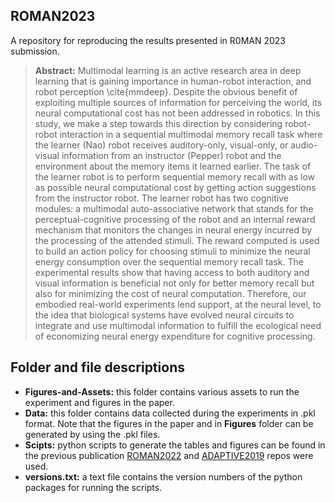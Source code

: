 ## ROMAN2023

A repository for reproducing the results presented in R0MAN 2023 submission.

> **Abstract:** Multimodal learning is an active research area in deep learning that is gaining importance in human-robot interaction, and robot perception \cite{mmdeep}.  Despite the obvious benefit of exploiting multiple sources of information for perceiving the world, its neural computational cost has not been addressed in robotics. In this study, we make a step towards this direction by considering robot-robot interaction in a sequential multimodal memory recall task where the learner (Nao) robot receives auditory-only, visual-only, or audio-visual information from an instructor (Pepper) robot and the environment about the memory items it learned earlier. The task of the learner robot is to perform sequential memory recall with as low as possible neural computational cost by getting action suggestions from the instructor robot. The learner robot has two cognitive modules: a multimodal auto-associative network that stands for the perceptual-cognitive processing of the robot and an internal reward mechanism that monitors the changes in neural energy incurred by the processing of the attended stimuli. The reward computed is used to build an action policy for choosing stimuli to minimize the neural energy consumption over the sequential memory recall task. The experimental results show that having access to both auditory and visual information is beneficial not only for better memory recall but also for minimizing the cost of neural computation. Therefore, our embodied real-world experiments lend support, at the neural level, to the idea that biological systems have evolved neural circuits to integrate and use multimodal information to fulfill the ecological need of economizing neural energy expenditure for cognitive processing.  


## Folder and file descriptions
+ **Figures-and-Assets:** this folder contains various assets to run the experiment and figures in the paper.  
+ **Data:** this folder contains data collected during the experiments in .pkl format. Note that the figures in the paper and in **Figures** folder can be generated by using the .pkl files. 
+ **Scipts:** python scripts to generate the tables and figures can be found in the previous publication [ROMAN2022](https://github.com/muratkirtay/RoMAN2021) and [ADAPTIVE2019](https://github.com/muratkirtay/ADAPTIVE2019) repos were used.  
+ **versions.txt:** a text file contains the version numbers of the python packages for running the scripts.

